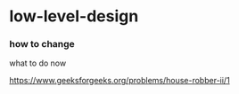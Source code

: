 # low-level-design


### how to change
what to do now


https://www.geeksforgeeks.org/problems/house-robber-ii/1
